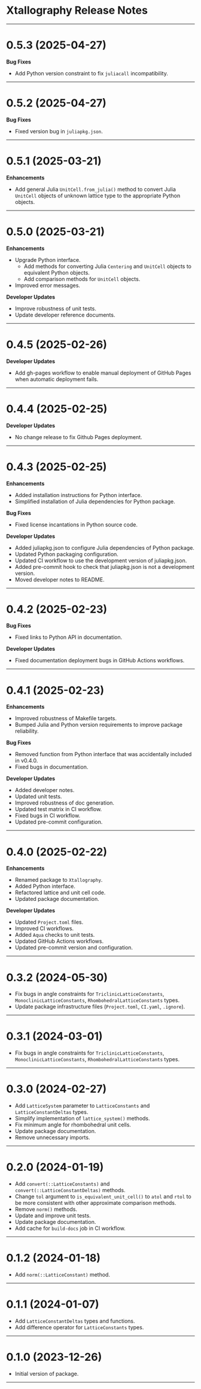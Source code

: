 Xtallography Release Notes
============================================================================================

--------------------------------------------------------------------------------------------
0.5.3 (2025-04-27)
==================
**Bug Fixes**
- Add Python version constraint to fix `juliacall` incompatibility.

--------------------------------------------------------------------------------------------
0.5.2 (2025-04-27)
==================
**Bug Fixes**
- Fixed version bug in `juliapkg.json`.

--------------------------------------------------------------------------------------------
0.5.1 (2025-03-21)
==================
**Enhancements**
- Add general Julia `UnitCell.from_julia()` method to convert Julia `UnitCell` objects
  of unknown lattice type to the appropriate Python objects.

--------------------------------------------------------------------------------------------
0.5.0 (2025-03-21)
==================
**Enhancements**
- Upgrade Python interface.
  - Add methods for converting Julia `Centering` and `UnitCell` objects to equivalent
    Python objects.
  - Add comparison methods for `UnitCell` objects.
- Improved error messages.

**Developer Updates**
- Improve robustness of unit tests.
- Update developer reference documents.

--------------------------------------------------------------------------------------------
0.4.5 (2025-02-26)
==================
**Developer Updates**
- Add gh-pages workflow to enable manual deployment of GitHub Pages when automatic
  deployment fails.

--------------------------------------------------------------------------------------------
0.4.4 (2025-02-25)
==================
**Developer Updates**
- No change release to fix Github Pages deployment.

--------------------------------------------------------------------------------------------
0.4.3 (2025-02-25)
==================
**Enhancements**
- Added installation instructions for Python interface.
- Simplified installation of Julia dependencies for Python package.

**Bug Fixes**
- Fixed license incantations in Python source code.

**Developer Updates**
- Added juliapkg.json to configure Julia dependencies of Python package.
- Updated Python packaging configuration.
- Updated CI workflow to use the development version of juliapkg.json.
- Added pre-commit hook to check that juliapkg.json is not a development version.
- Moved developer notes to README.

--------------------------------------------------------------------------------------------
0.4.2 (2025-02-23)
==================
**Bug Fixes**
- Fixed links to Python API in documentation.

**Developer Updates**
- Fixed documentation deployment bugs in GitHub Actions workflows.

--------------------------------------------------------------------------------------------
0.4.1 (2025-02-23)
==================
**Enhancements**
- Improved robustness of Makefile targets.
- Bumped Julia and Python version requirements to improve package reliability.

**Bug Fixes**
- Removed function from Python interface that was accidentally included in v0.4.0.
- Fixed bugs in documentation.

**Developer Updates**
- Added developer notes.
- Updated unit tests.
- Improved robustness of doc generation.
- Updated test matrix in CI workflow.
- Fixed bugs in CI workflow.
- Updated pre-commit configuration.

--------------------------------------------------------------------------------------------
0.4.0 (2025-02-22)
==================
**Enhancements**
- Renamed package to `Xtallography`.
- Added Python interface.
- Refactored lattice and unit cell code.
- Updated package documentation.

**Developer Updates**
- Updated `Project.toml` files.
- Improved CI workflows.
- Added `Aqua` checks to unit tests.
- Updated GitHub Actions workflows.
- Updated pre-commit version and configuration.

--------------------------------------------------------------------------------------------
0.3.2 (2024-05-30)
==================
* Fix bugs in angle constraints for `TriclinicLatticeConstants`,
  `MonoclinicLatticeConstants`, `RhombohedralLatticeConstants` types.
* Update package infrastructure files (`Project.toml`, `CI.yaml`, `.ignore`).

--------------------------------------------------------------------------------------------
0.3.1 (2024-03-01)
==================
* Fix bugs in angle constraints for `TriclinicLatticeConstants`,
  `MonoclinicLatticeConstants`, `RhombohedralLatticeConstants` types.

--------------------------------------------------------------------------------------------
0.3.0 (2024-02-27)
==================
* Add `LatticeSystem` parameter to `LatticeConstants` and `LatticeConstantDeltas` types.
* Simplify implementation of `lattice_system()` methods.
* Fix minimum angle for rhombohedral unit cells.
* Update package documentation.
* Remove unnecessary imports.

--------------------------------------------------------------------------------------------
0.2.0 (2024-01-19)
==================
* Add `convert(::LatticeConstants)` and `convert(::LatticeConstantDeltas)` methods.
* Change `tol` argument to `is_equivalent_unit_cell()` to `atol` and `rtol` to be more
  consistent with other approximate comparison methods.
* Remove `norm()` methods.
* Update and improve unit tests.
* Update package documentation.
* Add cache for `build-docs` job in CI workflow.

--------------------------------------------------------------------------------------------
0.1.2 (2024-01-18)
==================
* Add `norm(::LatticeConstant)` method.

--------------------------------------------------------------------------------------------
0.1.1 (2024-01-07)
==================
* Add `LatticeConstantDeltas` types and functions.
* Add difference operator for `LatticeConstants` types.

--------------------------------------------------------------------------------------------
0.1.0 (2023-12-26)
==================
* Initial version of package.

--------------------------------------------------------------------------------------------
